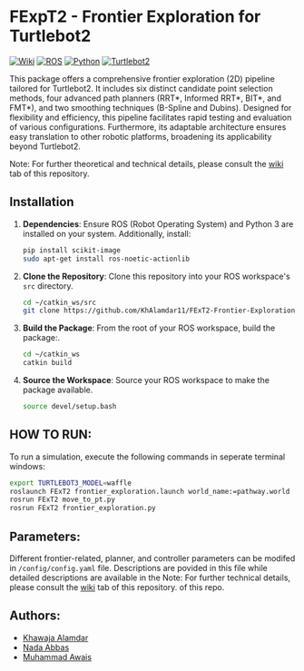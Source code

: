 ﻿# FExpT2 - Frontier Exploration for Turtlebot2

[![Wiki](https://img.shields.io/badge/Wiki-Documentation-blue.svg)](https://github.com/KhAlamdar11/FExT2-Frontier-Exploration-for-Turtlebot/wiki)
[![ROS](https://img.shields.io/badge/ROS-Noetic%20or%20later-blue.svg)](http://wiki.ros.org/ROS/Installation)
[![Python](https://img.shields.io/badge/Python-3.7%20or%20later-blue.svg)](https://www.python.org/downloads/)
[![Turtlebot2](https://img.shields.io/badge/Turtlebot2-supported-green.svg)](http://www.turtlebot.com/turtlebot2/)


This package offers a comprehensive frontier exploration (2D) pipeline tailored for Turtlebot2. It includes six distinct candidate point selection methods, four advanced path planners (RRT*, Informed RRT*, BIT*, and FMT*), and two smoothing techniques (B-Spline and Dubins). Designed for flexibility and efficiency, this pipeline facilitates rapid testing and evaluation of various configurations. Furthermore, its adaptable architecture ensures easy translation to other robotic platforms, broadening its applicability beyond Turtlebot2.

Note: For further theoretical and technical details, please consult the [wiki](https://github.com/KhAlamdar11/FExT2-Frontier-Exploration-for-Turtlebot/wiki) tab of this repository.

## Installation

1. **Dependencies**: Ensure ROS (Robot Operating System) and Python 3 are installed on your system. Additionally, install:

    ```bash
    pip install scikit-image
    sudo apt-get install ros-noetic-actionlib
    ```

2. **Clone the Repository**: Clone this repository into your ROS workspace's `src` directory.
   ```bash
   cd ~/catkin_ws/src
   git clone https://github.com/KhAlamdar11/FExT2-Frontier-Exploration-for-Turtlebot.git
   ```

3. **Build the Package**: From the root of your ROS workspace, build the package:.
   ```bash
   cd ~/catkin_ws
   catkin build
   ```

4. **Source the Workspace**: Source your ROS workspace to make the package available.
   ```bash
   source devel/setup.bash
   ```


## HOW TO RUN:

To run a simulation, execute the following commands in seperate terminal windows:

```bash
export TURTLEBOT3_MODEL=waffle
roslaunch FExT2 frontier_exploration.launch world_name:=pathway.world
rosrun FExT2 move_to_pt.py
rosrun FExT2 frontier_exploration.py
```

## Parameters:

Different frontier-related, planner, and controller parameters can be modifed in ```/config/config.yaml``` file. Descriptions are povided in this file while detailed descriptions are available in the Note: For further technical details, please consult the [wiki](https://github.com/KhAlamdar11/FExT2-Frontier-Exploration-for-Turtlebot/wiki) tab of this repository.
 of this repo.

## Authors:

- [Khawaja Alamdar](https://github.com/KhAlamdar11)
- [Nada Abbas](https://github.com/NadaAbbas444)
- [Muhammad Awais](https://github.com/Muhammad0312)

